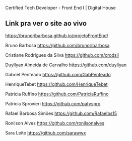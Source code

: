 Certified Tech Developer - Front End I | Digital House

## Link pra ver o site ao vivo
https://brunoribarbosa.github.io/projetoFrontEnd/



Bruno Barbosa
https://github.com/brunoribarbosa

Cristiane Rodrigues da Silva
https://github.com/crodsil

Duyllyan Almeida de Carvalho
https://github.com/duyllyan

Gabriel Penteado
https://github.com/GabPenteado

HenriqueTebet
https://github.com/HenriqueTebet

Patricia Ruffino
https://github.com/PatriciaRuffino

Patricia Sprovieri
https://github.com/patyspro

Rafael Barbosa Simões
https://github.com/Rafaelbs15

Ronilson Alves
https://github.com/ronilsonalves

Sara Leite
https://github.com/sarawwx
